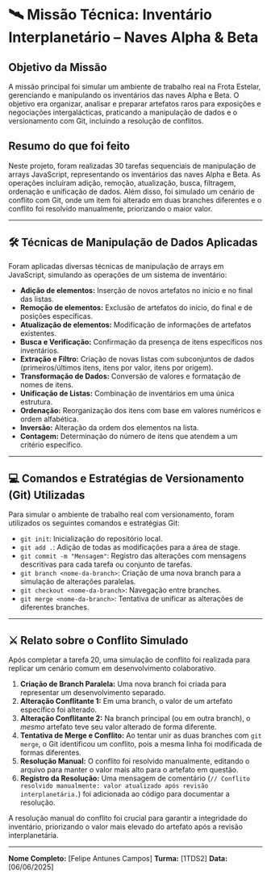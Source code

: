 
# 🛰️ Missão Técnica: Inventário Interplanetário – Naves Alpha & Beta

## Objetivo da Missão
A missão principal foi simular um ambiente de trabalho real na Frota Estelar, gerenciando e manipulando os inventários das naves Alpha e Beta. O objetivo era organizar, analisar e preparar artefatos raros para exposições e negociações intergalácticas, praticando a manipulação de dados e o versionamento com Git, incluindo a resolução de conflitos.

## Resumo do que foi feito
Neste projeto, foram realizadas 30 tarefas sequenciais de manipulação de arrays JavaScript, representando os inventários das naves Alpha e Beta. As operações incluíram adição, remoção, atualização, busca, filtragem, ordenação e unificação de dados. Além disso, foi simulado um cenário de conflito com Git, onde um item foi alterado em duas branches diferentes e o conflito foi resolvido manualmente, priorizando o maior valor.

---

## 🛠️ Técnicas de Manipulação de Dados Aplicadas

Foram aplicadas diversas técnicas de manipulação de arrays em JavaScript, simulando as operações de um sistema de inventário:

* **Adição de elementos:** Inserção de novos artefatos no início e no final das listas.
* **Remoção de elementos:** Exclusão de artefatos do início, do final e de posições específicas.
* **Atualização de elementos:** Modificação de informações de artefatos existentes.
* **Busca e Verificação:** Confirmação da presença de itens específicos nos inventários.
* **Extração e Filtro:** Criação de novas listas com subconjuntos de dados (primeiros/últimos itens, itens por valor, itens por origem).
* **Transformação de Dados:** Conversão de valores e formatação de nomes de itens.
* **Unificação de Listas:** Combinação de inventários em uma única estrutura.
* **Ordenação:** Reorganização dos itens com base em valores numéricos e ordem alfabética.
* **Inversão:** Alteração da ordem dos elementos na lista.
* **Contagem:** Determinação do número de itens que atendem a um critério específico.

---

## 💻 Comandos e Estratégias de Versionamento (Git) Utilizadas

Para simular o ambiente de trabalho real com versionamento, foram utilizados os seguintes comandos e estratégias Git:

* `git init`: Inicialização do repositório local.
* `git add .`: Adição de todas as modificações para a área de stage.
* `git commit -m "Mensagem"`: Registro das alterações com mensagens descritivas para cada tarefa ou conjunto de tarefas.
* `git branch <nome-da-branch>`: Criação de uma nova branch para a simulação de alterações paralelas.
* `git checkout <nome-da-branch>`: Navegação entre branches.
* `git merge <nome-da-branch>`: Tentativa de unificar as alterações de diferentes branches.

---

## ⚔️ Relato sobre o Conflito Simulado

Após completar a tarefa 20, uma simulação de conflito foi realizada para replicar um cenário comum em desenvolvimento colaborativo.

1.  **Criação de Branch Paralela:** Uma nova branch foi criada para representar um desenvolvimento separado.
2.  **Alteração Conflitante 1:** Em uma branch, o valor de um artefato específico foi alterado.
3.  **Alteração Conflitante 2:** Na branch principal (ou em outra branch), o *mesmo* artefato teve seu valor alterado de forma diferente.
4.  **Tentativa de Merge e Conflito:** Ao tentar unir as duas branches com `git merge`, o Git identificou um conflito, pois a mesma linha foi modificada de formas diferentes.
5.  **Resolução Manual:** O conflito foi resolvido manualmente, editando o arquivo para manter o valor mais alto para o artefato em questão.
6.  **Registro da Resolução:** Uma mensagem de comentário (`// Conflito resolvido manualmente: valor atualizado após revisão interplanetária.`) foi adicionada ao código para documentar a resolução.

A resolução manual do conflito foi crucial para garantir a integridade do inventário, priorizando o valor mais elevado do artefato após a revisão interplanetária.

---

**Nome Completo:** [Felipe Antunes Campos]
**Turma:** [1TDS2]
**Data:** [06/06/2025]